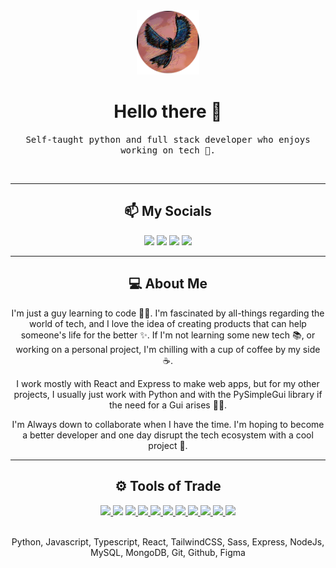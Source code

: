 <!-- Greeting Section -->
<div align="center">
<img width="100" src="assets/profile-pic-round.png">

<h1> Hello there 👋 </h1>
<p>
<samp>
Self-taught python and full stack developer who enjoys working on tech 🤖.
</samp>
</p>

<br>

<hr>

<h2>📫 My Socials</h2>

<!-- Contact me section -->

<p>
    <a href="https://linkedin.com/in/asleyr" target="_blank"> <img height="28" src = "https://img.shields.io/badge/-LinkedIn-0e76a8?style=for-the-badge&logo=Linkedin&logoColor=white&color=0A66C2"></a>
    <a href="http://asleyrobleto.com" target="_blank"><img src="https://img.shields.io/badge/Website%20-%231572B6.svg?&style=for-the-badge&logo=homeassistantcommunitystore&logoColor=white&color=428813" /></a>
    <a href="https://twitter.com/Asley_Robleto" target="_blank"><img height="28" src = "https://img.shields.io/badge/-Twitter-00acee?style=for-the-badge&logo=Twitter&logoColor=white"></a>
    <!-- <a href="https://medium.com/@asleyrobleto" target="_blank"><img src="https://img.shields.io/badge/Medium%20-%231572B6.svg?&style=for-the-badge&logo=medium&logoColor=white&color=2f3030" /></a> -->
    <a href="mailto:asleyrobleto@gmail.com" target="_blank"><img height="28" src = "https://img.shields.io/badge/email-8B89CC?&style=for-the-badge&logo=gmail&logoColor=white&color=EA4335"></a>

</p>

<hr>

<!-- Bio -->

<div>

<h2>💻 About Me</h2>

<p>
I'm just a guy learning to code 🧑‍💻. I'm fascinated by all-things regarding the world of tech, and I love the idea of creating products that can help someone's life for the better ✨. If I'm not learning some new tech 📚, or working on a personal project, I'm chilling with a cup of coffee by my side ☕️.

</p>

<p>
I work mostly with React and Express to make web apps, but for my other projects, I usually just work with Python and with the PySimpleGui library if the need for a Gui arises 🤷‍♂️.
</p>

<p>
 I'm Always down to collaborate when I have the time. I'm hoping to become a better developer and one day disrupt the tech ecosystem with a cool project 🚀.
</p>

<hr>

<h2>⚙️ Tools of Trade</h2>
<div align="center">
<a href="https://www.python.org/" target="_blank">
<img src="https://img.shields.io/badge/python%20-%231572B6.svg?&style=for-the-badge&logo=python&logoColor=white&color=3776AB" />
</a>
<img src="https://img.shields.io/badge/javascript%20-%231572B6.svg?&style=for-the-badge&logo=javascript&logoColor=black&color=F7DF1E" />
<a href="https://www.typescriptlang.org/" target="_blank">
<img src="https://img.shields.io/badge/typescript%20-%231572B6.svg?&style=for-the-badge&logo=typescript&logoColor=white&color=3178C6" />
</a>
<a href="https://reactjs.org/" target="_blank">
<img src="https://img.shields.io/badge/react%20-%2300D9FF.svg?&style=for-the-badge&logo=react&logoColor=white" />
</a>
<a href="https://sass-lang.com/" target="_blank">
<img src="https://img.shields.io/badge/sass%20-%231572B6.svg?&style=for-the-badge&logo=sass&logoColor=white&color=CC6699" />
</a>
<a href="https://tailwindcss.com/" target="_blank">
<img src="https://img.shields.io/badge/tailwind css%20-%231572B6.svg?&style=for-the-badge&logo=tailwind-css&logoColor=white&color=06B6D4" />
</a>
<a href="https://expressjs.com/" target="_blank">
<img src="https://img.shields.io/badge/express%20-%231572B6.svg?&style=for-the-badge&logo=express&logoColor=white&color=000000" />
</a>
<a href="https://nodejs.org/en/" target="_blank">
<img src="https://img.shields.io/badge/node.js%20-%2343853D.svg?&style=for-the-badge&logo=node.js&logoColor=white" />
</a>
<a href="https://nodejs.org/en/" target="_blank">
<img src="https://img.shields.io/badge/MySQL%20-%2343853D.svg?&style=for-the-badge&logo=mysql&logoColor=white&color=4479A1" />
</a>
<a href="https://nodejs.org/en/" target="_blank">
<img src="https://img.shields.io/badge/MongoDB %20-%2343853D.svg?&style=for-the-badge&logo=mongodb&logoColor=white&color=47A248" />
</a>
<a href="https://nodejs.org/en/" target="_blank">
<img src="https://img.shields.io/badge/Figma %20-%2343853D.svg?&style=for-the-badge&logo=figma&logoColor=white&color=5B0BB5" />
</a>
</div>

<br>

<p>Python, Javascript, Typescript, React, TailwindCSS, Sass, Express, NodeJs, MySQL, MongoDB, Git, Github, Figma</p>

</div>







